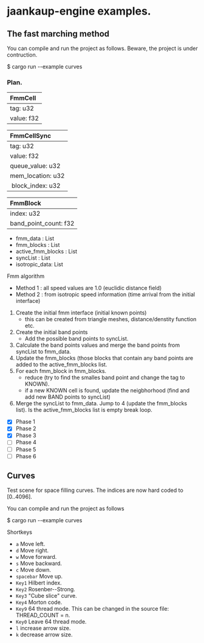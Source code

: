 # jaankaup-engine examples. 

## The fast marching method

You can compile and run the project as follows. Beware, the project is under contruction.

$ cargo run --example curves 

### Plan.

| FmmCell            |
| :---               |
| tag: u32           |
| value: f32         |

| FmmCellSync         |
| :---                |
| tag: u32            |
| value: f32          |
| queue_value: u32    |
| mem_location: u32   |
| block_index: u32    |

| FmmBlock              |
| :---                  |
| index: u32            |
| band_point_count: f32 |

* fmm_data : List<FmmCell>
* fmm_blocks : List<FmmBlock>
* active_fmm_blocks : List<FmmBlock>
* syncList : List<FmmSyncCell>
* isotropic_data: List<f32>

Fmm algorithm

   * Method 1 : all speed values are 1.0 (euclidic distance field)
   * Method 2 : from isotropic speed information (time arrival from the initial interface)

1. Create the initial fmm interface (initial known points)
   * this can be created from triangle meshes, distance/denstity function etc.
2. Create the initial band points
   * Add the possible band points to syncList. 
3. Calculate the band points values and merge the band points from syncList to fmm_data.
4. Update the fmm_blocks (those blocks that contain any band points are added to the active_fmm_blocks list.
5. For each fmm_block in fmm_blocks.
   * reduce (try to find the smalles band point and change the tag to KNOWN).
   * if a new KNOWN cell is found, update the neigbhorhood (find and add new BAND points to syncList)
6. Merge the syncList to fmm_data. Jump to 4 (update the fmm_blocks list). Is the active_fmm_blocks list is empty break loop. 

- [x] Phase 1 
- [x] Phase 2 
- [x] Phase 3 
- [ ] Phase 4 
- [ ] Phase 5 
- [ ] Phase 6 

## Curves

Test scene for space filling curves. The indices are now hard coded to [0..4096].

You can compile and run the project as follows

$ cargo run --example curves 

Shortkeys

* `a` Move left.
* `d` Move right.
* `w` Move forward.
* `s` Move backward.
* `c` Move down.
* `spacebar` Move up.
* `Key1` Hilbert index.
* `Key2` Rosenber--Strong.
* `Key3` "Cube slice" curve.
* `Key4` Morton code.
* `Key9` 64 thread mode. This can be changed in the source file: THREAD_COUNT = n.
* `Key0` Leave 64 thread mode.
* `l` increase arrow size.
* `k` decrease arrow size.
